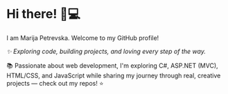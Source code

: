 # Hi there! 👋💻
I am Marija Petrevska. Welcome to my GitHub profile!

*✨ Exploring code, building projects, and loving every step of the way.*  

📚 Passionate about web development, I'm exploring C#, ASP.NET (MVC), HTML/CSS, and JavaScript while sharing my journey through real, creative projects — check out my repos! ⭐


